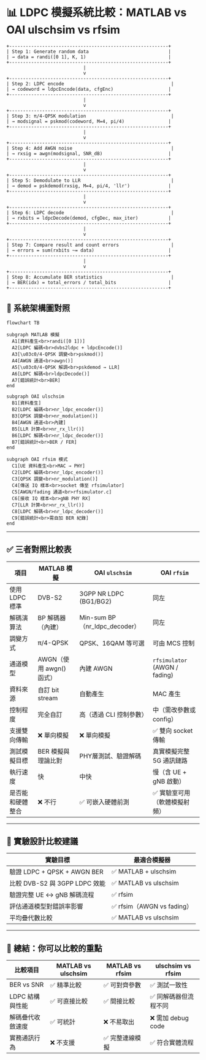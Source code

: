 # 📊 LDPC 模擬系統比較：MATLAB vs OAI ulschsim vs rfsim

```text
+----------------------------------------------------------+
| Step 1: Generate random data                             |
| → data = randi([0 1], K, 1)                              |
+----------------------------------------------------------+
                            |
                            v
+----------------------------------------------------------+
| Step 2: LDPC encode                                       |
| → codeword = ldpcEncode(data, cfgEnc)                    |
+----------------------------------------------------------+
                            |
                            v
+----------------------------------------------------------+
| Step 3: π/4-QPSK modulation                               |
| → modsignal = pskmod(codeword, M=4, pi/4)                |
+----------------------------------------------------------+
                            |
                            v
+----------------------------------------------------------+
| Step 4: Add AWGN noise                                    |
| → rxsig = awgn(modsignal, SNR_dB)                        |
+----------------------------------------------------------+
                            |
                            v
+----------------------------------------------------------+
| Step 5: Demodulate to LLR                                 |
| → demod = pskdemod(rxsig, M=4, pi/4, 'llr')              |
+----------------------------------------------------------+
                            |
                            v
+----------------------------------------------------------+
| Step 6: LDPC decode                                       |
| → rxbits = ldpcDecode(demod, cfgDec, max_iter)           |
+----------------------------------------------------------+
                            |
                            v
+----------------------------------------------------------+
| Step 7: Compare result and count errors                   |
| → errors = sum(rxbits ~= data)                           |
+----------------------------------------------------------+
                            |
                            v
+----------------------------------------------------------+
| Step 8: Accumulate BER statistics                         |
| → BER(idx) = total_errors / total_bits                   |
+----------------------------------------------------------+
```




## 🧩 系統架構圖對照

```mermaid
flowchart TB

subgraph MATLAB 模擬
  A1[資料產生<br>randi([0 1])]
  A2[LDPC 編碼<br>dvbs2ldpc + ldpcEncode()]
  A3[\u03c0/4-QPSK 調變<br>pskmod()]
  A4[AWGN 通道<br>awgn()]
  A5[\u03c0/4-QPSK 解調<br>pskdemod → LLR]
  A6[LDPC 解碼<br>ldpcDecode()]
  A7[錯誤統計<br>BER]
end

subgraph OAI ulschsim
  B1[資料產生]
  B2[LDPC 編碼<br>nr_ldpc_encoder()]
  B3[QPSK 調變<br>nr_modulation()]
  B4[AWGN 通道<br>內建]
  B5[LLR 計算<br>nr_rx_llr()]
  B6[LDPC 解碼<br>nr_ldpc_decoder()]
  B7[錯誤統計<br>BER / FER]
end

subgraph OAI rfsim 模式
  C1[UE 資料產生<br>MAC → PHY]
  C2[LDPC 編碼<br>nr_ldpc_encoder()]
  C3[QPSK 調變<br>nr_modulation()]
  C4[傳送 IQ 樣本<br>socket 傳至 rfsimulator]
  C5[AWGN/fading 通道<br>rfsimulator.c]
  C6[接收 IQ 樣本<br>gNB PHY RX]
  C7[LLR 計算<br>nr_rx_llr()]
  C8[LDPC 解碼<br>nr_ldpc_decoder()]
  C9[錯誤統計<br>需自加 BER 紀錄]
end
```

---

## ✅ 三者對照比較表

| 項目             | MATLAB 模擬                     | OAI `ulschsim`                   | OAI `rfsim`                        |
|------------------|----------------------------------|----------------------------------|------------------------------------|
| 使用 LDPC 標準   | DVB-S2                           | 3GPP NR LDPC (BG1/BG2)          | 同左                             |
| 解碼演算法       | BP 解碼器（內建）                | Min-sum BP（nr_ldpc_decoder）   | 同左                             |
| 調變方式         | π/4-QPSK                         | QPSK、16QAM 等可選              | 可由 MCS 控制                     |
| 通道模型         | AWGN（使用 awgn() 函式）         | 內建 AWGN                       | `rfsimulator` (AWGN / fading)     |
| 資料來源         | 自訂 bit stream                  | 自動產生                         | MAC 產生                           |
| 控制程度         | 完全自訂                         | 高（透過 CLI 控制參數）         | 中（需改參數或 config）           |
| 支援雙向傳輸     | ❌ 單向模擬                       | ❌ 單向模擬                      | ✅ 雙向 socket 傳輸                |
| 測試模擬目標     | BER 模擬與理論比對               | PHY層測試、驗證解碼             | 真實模擬完整 5G 通訊鏈路         |
| 執行速度         | 快                               | 中快                             | 慢（含 UE + gNB 啟動）            |
| 是否能和硬體整合 | ❌ 不行                           | ✅ 可嵌入硬體前測                | ✅ 實驗室可用（軟體模擬射頻）     |

---

## 🎯 實驗設計比較建議

| 實驗目標                        | 最適合模擬器 |
|---------------------------------|---------------|
| 驗證 LDPC + QPSK + AWGN BER     | ✅ MATLAB + ulschsim |
| 比較 DVB-S2 與 3GPP LDPC 效能   | ✅ MATLAB vs ulschsim |
| 驗證完整 UE ↔ gNB 解碼流程     | ✅ rfsim |
| 評估通道模型對錯誤率影響       | ✅ rfsim（AWGN vs fading） |
| 平均疊代數比較                  | ✅ MATLAB vs ulschsim |

---

## 📌 總結：你可以比較的重點

| 比較項目            | MATLAB vs ulschsim | MATLAB vs rfsim | ulschsim vs rfsim |
|---------------------|--------------------|------------------|-------------------|
| BER vs SNR          | ✅ 精準比較         | ✅ 可對齊參數     | ✅ 測試一致性     |
| LDPC 結構與性能     | ✅ 可直接比較       | ✅ 間接比較       | ✅ 同解碼器但流程不同 |
| 解碼疊代收斂速度    | ✅ 可統計           | ❌ 不易取出       | ❌ 需加 debug code |
| 實務通訊行為        | ❌ 不支援           | ✅ 完整連線模擬   | ✅ 符合實體流程    |

